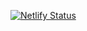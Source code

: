 [![Netlify Status](https://api.netlify.com/api/v1/badges/440513ee-eeaa-44df-9dec-01dcf74c1103/deploy-status)](https://app.netlify.com/sites/abrahamdiallo/deploys)